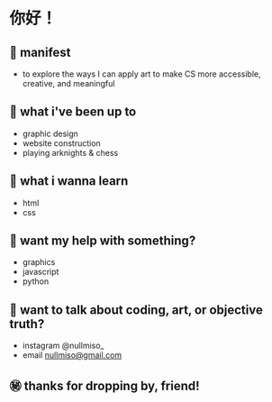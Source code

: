 # 你好！

## 🛂 manifest
  - to explore the ways I can apply art to make CS more accessible, creative, and meaningful
  
## 💾 what i've been up to 
  - graphic design
  - website construction
  - playing arknights & chess

## 🔗 what i wanna learn
  - html
  - css
  
## 📳 want my help with something?
  - graphics
  - javascript
  - python
  
## 💬  want to talk about coding, art, or objective truth?
  - instagram @nullmiso_
  - email nullmiso@gmail.com
  
## ㊙️ thanks for dropping by, friend!
